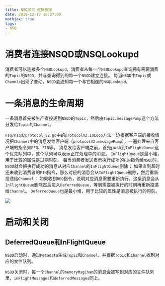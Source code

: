 ```yaml
---
title: NSQ学习 逻辑梳理
date: 2019-12-17 16:27:00
mathjax: true
tags:
- NSQ
---
```


# 消费者连接NSQD或NSQLookupd
消费者可以连接多个`NSQLookupd`，消费者从每一个`NSQLookupd`查询拥有需要消费的`Topic`的`NSQD`，并与查询得到的每一个`NSQD`建立连接。
每当`NSQD`中`Topic`或`Channle`出现了变动，`NSQD`会通知每一个与它相连的`NSQLookupd`。

# 一条消息的生命周期
一条消息首先被生产者投递到`NSQD`的`Topic`，然后由`Topic.messagePump`这个方法分发给`Topic`的`Channel`。

`nsq/nsqd/protocol_v2.go`中的`protocolV2.IOLoop`方法一边根据客户端的接收情况把`Channel`中的消息发给客户端（`protocolV2.messagePump`），一遍处理来自客户端的指令如`REQ`、`FIN`等。
消息发给客户端之前，首先push到`InFlightQueue`这个优先队列中，这个队列可以表示正在处理中的消息。
`InFlightQueue`是最小堆，用于比较的属性是过期时刻。
每当消费者发送表示执行成功的`FIN`指令给`NSQD`时，`NSQD`就会把执行成功的消息从对应`Channel`的`InFlightQueue`删除；
如果直到超时还未收到消费者的`FIN`指令，那么对应的消息会从`InFlightQueue`删除，然后重新投递给`Channel`；
如果收到`REQ`指令，说明对应消息需要重新执行，这条消息会从`InFlightQueue`删除然后进入`DeferredQueue`，等到需要被执行的时刻再重新投递给`Channel`。
`DeferredQueue`也是最小堆，用于比较的属性是消息被执行的时刻。

![](https://img2018.cnblogs.com/blog/1224734/201912/1224734-20191217162714868-2037097168.png)

# 启动和关闭
## DeferredQueue和InFlightQueue
`NSQD`启动时，通过`Metadata`生成`Topic`和`Channel`，并根据`Topic`和`Channel`找到对应的文件队列。

`NSQD`关闭时，每一个`Channel`的`memoryMsgChan`的消息会被写到对应的文件队列里，`inFlightMessages`和`deferredMessages`同上。
